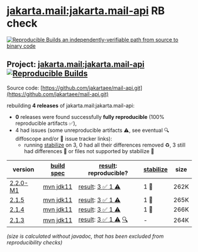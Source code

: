 [jakarta.mail:jakarta.mail-api](https://central.sonatype.com/artifact/jakarta.mail/jakarta.mail-api/versions) RB check
=======

[![Reproducible Builds](https://reproducible-builds.org/images/logos/rb.svg) an independently-verifiable path from source to binary code](https://reproducible-builds.org/)

## Project: [jakarta.mail:jakarta.mail-api](https://central.sonatype.com/artifact/jakarta.mail/jakarta.mail-api/versions) [![Reproducible Builds](https://img.shields.io/endpoint?url=https://raw.githubusercontent.com/jvm-repo-rebuild/reproducible-central/master/content/jakarta/mail/jakarta.mail-api/badge.json)](https://github.com/jvm-repo-rebuild/reproducible-central/blob/master/content/jakarta/mail/jakarta.mail-api/README.md)

Source code: [https://github.com/jakartaee/mail-api.git](https://github.com/jakartaee/mail-api.git)

rebuilding **4 releases** of jakarta.mail:jakarta.mail-api:
- **0** releases were found successfully **fully reproducible** (100% reproducible artifacts :white_check_mark:),
- 4 had issues (some unreproducible artifacts :warning:, see eventual :mag: diffoscope and/or :memo: issue tracker links):
  - running [stabilize](doc/stabilize.md) on 3, 0 had all their differences removed :recycle:, 3 still had differences :rotating_light: or files not supported by stabilize :no_entry_sign:

| version | [build spec](/BUILDSPEC.md) | [result](https://reproducible-builds.org/docs/jvm/): reproducible? | [stabilize](https://github.com/google/oss-rebuild/blob/main/cmd/stabilize/README.md) | size |
| -- | --------- | ------ | ------ | -- |
| [2.2.0-M1](https://central.sonatype.com/artifact/jakarta.mail/jakarta.mail-api/2.2.0-M1/pom) | [mvn jdk11](jakarta.mail-api-2.2.0-M1.buildspec) | [result](jakarta.mail-api-2.2.0-M1.buildinfo): [3 :white_check_mark:  1 :warning:](jakarta.mail-api-2.2.0-M1.buildcompare) | 1 :no_entry_sign: | 262K |
| [2.1.5](https://central.sonatype.com/artifact/jakarta.mail/jakarta.mail-api/2.1.5/pom) | [mvn jdk11](jakarta.mail-api-2.1.5.buildspec) | [result](jakarta.mail-api-2.1.5.buildinfo): [3 :white_check_mark:  1 :warning:](jakarta.mail-api-2.1.5.buildcompare) | 1 :no_entry_sign: | 265K |
| [2.1.4](https://central.sonatype.com/artifact/jakarta.mail/jakarta.mail-api/2.1.4/pom) | [mvn jdk11](jakarta.mail-api-2.1.4.buildspec) | [result](jakarta.mail-api-2.1.4.buildinfo): [3 :white_check_mark:  1 :warning:](jakarta.mail-api-2.1.4.buildcompare) | 1 :no_entry_sign: | 266K |
| [2.1.3](https://central.sonatype.com/artifact/jakarta.mail/jakarta.mail-api/2.1.3/pom) | [mvn jdk11](jakarta.mail-api-2.1.3.buildspec) | [result](jakarta.mail-api-2.1.3.buildinfo): [3 :white_check_mark:  1 :warning:](jakarta.mail-api-2.1.3.buildcompare) [:mag:](jakarta.mail-api-2.1.3.diffoscope) | - | 264K |

<i>(size is calculated without javadoc, that has been excluded from reproducibility checks)</i>
